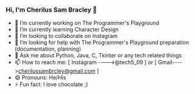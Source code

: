 ### Hi, I'm Cherilus Sam Bracley 👋



- 🔭 I’m currently working on The Programmer's Playground
- 🌱 I’m currently learning Character Design
- 👯 I’m looking to collaborate on Instagram
- 🤔 I’m looking for help with The Programmer's Playground preparation (documentation, planning)
- 💬 Ask me about Python, Java, C, Tkinter or any tech related things
- 📫 How to reach me: [ Instagram ---->@tech5_09 ] or [ Gmail---->cherilussambrcley@gmail.com ]
- 😄 Pronouns: He/His
- ⚡ Fun fact: I love chocolate ;)
